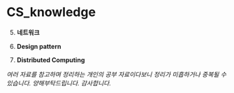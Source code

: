# CS_knowledge

5. **네트워크**

6. **Design pattern**

7. **Distributed Computing**

   

*여러 자료를 참고하며 정리하는 개인의 공부 자료이다보니 정리가 미흡하거나 중복될 수 있습니다. 양해부탁드립니다. 감사합니다.*





